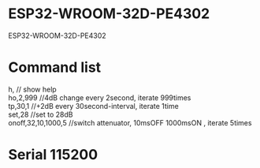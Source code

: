 # ESP32-WROOM-32D-PE4302
 ESP32-WROOM-32D-PE4302
 
# Command list
  h, // show help  
  ho,2,999 //4dB change every 2second, iterate 999times  
  tp,30,1 //+2dB every 30second-interval, iterate 1time  
  set,28 //set to 28dB  
  onoff,32,10,1000,5 //switch attenuator, 10msOFF 1000msON , iterate 5times  
  
# Serial 115200
